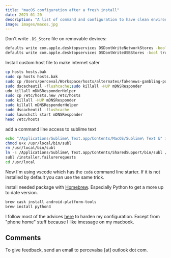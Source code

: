 ```yaml
---
title: "macOS configuration after a fresh install"
date: 2023-01-20
description: "A list of command and configuration to have clean environment under macOS"
image: images/macos.jpg
---
```


Don't write `.DS_Store` file on removable devices: 
```bash
defaults write com.apple.desktopservices DSDontWriteNetworkStores -bool true\
defaults write com.apple.desktopservices DSDontWriteUSBStores -bool true\
```

Install custom host file to make internet safer
```bash
cp hosts hosts.bak
sudo cp hosts hosts.bak
sudo cp /Users/perceval/Workspace/hosts/alternates/fakenews-gambling-porn/hosts /etc/hosts
sudo dscacheutil -flushcache;sudo killall -HUP mDNSResponder
udo killall mDNSResponderHelper
sudo cp /etc/hosts.new /etc/hosts
sudo killall -HUP mDNSResponder
sudo killall mDNSResponderHelper
sudo dscacheutil -flushcache
sudo launchctl start mDNSResponder
head /etc/hosts
```

add a command line access to sublime text
```bash
echo "/Applications/Sublime\ Text.app/Contents/MacOS/Sublime\ Text &" > /usr/local/bin/subl
chmod u+x /usr/local/bin/subl
rm /usr/local/bin/subl
ln -s /Applications/Sublime\ Text.app/Contents/SharedSupport/bin/subl /usr/local/bin/subl
subl /installer.failurerequests
cd /usr/local
```
Now I'm using vscode which has the `code` command line starter. If it is not installed by default you can use the same trick.

install needed package with [Homebrew](https://brew.sh/). Especially Python to get a more up to date version.
```bash
brew cask install android-platform-tools
brew install python3
```

I follow most of the advices [here](https://github.com/drduh/macOS-Security-and-Privacy-Guide) to harden my configuration. Except from "phone home" stuff because I like imessage on my macbook.

## Comments

To give feedback, send an email to percevalsa [at] outlook dot com.